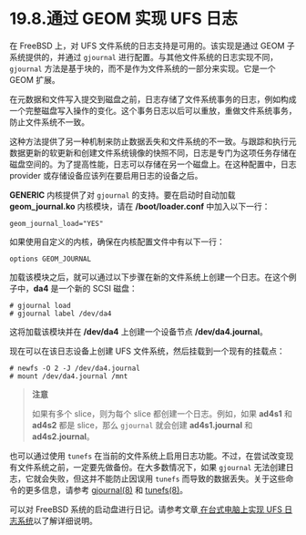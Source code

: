 # 19.8.通过 GEOM 实现 UFS 日志

在 FreeBSD 上，对 UFS 文件系统的日志支持是可用的。该实现是通过 GEOM 子系统提供的，并通过 `gjournal` 进行配置。与其他文件系统的日志实现不同，`gjournal` 方法是基于块的，而不是作为文件系统的一部分来实现。它是一个 GEOM 扩展。

在元数据和文件写入提交到磁盘之前，日志存储了文件系统事务的日志，例如构成一个完整磁盘写入操作的变化。这个事务日志以后可以重放，重做文件系统事务，防止文件系统不一致。

这种方法提供了另一种机制来防止数据丢失和文件系统的不一致。与跟踪和执行元数据更新的软更新和创建文件系统镜像的快照不同，日志是专门为这项任务存储在磁盘空间的。为了提高性能，日志可以存储在另一个磁盘上。在这种配置中，日志 provider 或存储设备应该列在要启用日志的设备之后。

**GENERIC** 内核提供了对 `gjournal` 的支持。要在启动时自动加载 **geom\_journal.ko** 内核模块，请在 **/boot/loader.conf** 中加入以下一行：

```
geom_journal_load="YES"
```

如果使用自定义的内核，确保在内核配置文件中有以下一行：

```
options	GEOM_JOURNAL
```

加载该模块之后，就可以通过以下步骤在新的文件系统上创建一个日志。在这个例子中，**da4** 是一个新的 SCSI 磁盘：

```
# gjournal load
# gjournal label /dev/da4
```

这将加载该模块并在 **/dev/da4** 上创建一个设备节点 **/dev/da4.journal**。

现在可以在该日志设备上创建 UFS 文件系统，然后挂载到一个现有的挂载点：

```
# newfs -O 2 -J /dev/da4.journal
# mount /dev/da4.journal /mnt
```

> **注意**
>
> 如果有多个 slice，则为每个 slice 都创建一个日志。例如，如果 **ad4s1** 和 **ad4s2** 都是 slice，那么 `gjournal` 就会创建 **ad4s1.journal** 和 **ad4s2.journal**。

也可以通过使用 `tunefs` 在当前的文件系统上启用日志功能。不过，在尝试改变现有文件系统之前，一定要先做备份。在大多数情况下，如果 `gjournal` 无法创建日志，它就会失败，但这并不能防止因误用 `tunefs` 而导致的数据丢失。关于这些命令的更多信息，请参考 [gjournal(8)](https://www.freebsd.org/cgi/man.cgi?query=gjournal&sektion=8&format=html) 和 [tunefs(8)](https://www.freebsd.org/cgi/man.cgi?query=tunefs&sektion=8&format=html)。

可以对 FreeBSD 系统的启动盘进行日记。请参考文章[ 在台式电脑上实现 UFS 日志系统](https://docs.freebsd.org/en/articles/gjournal-desktop/)以了解详细说明。

